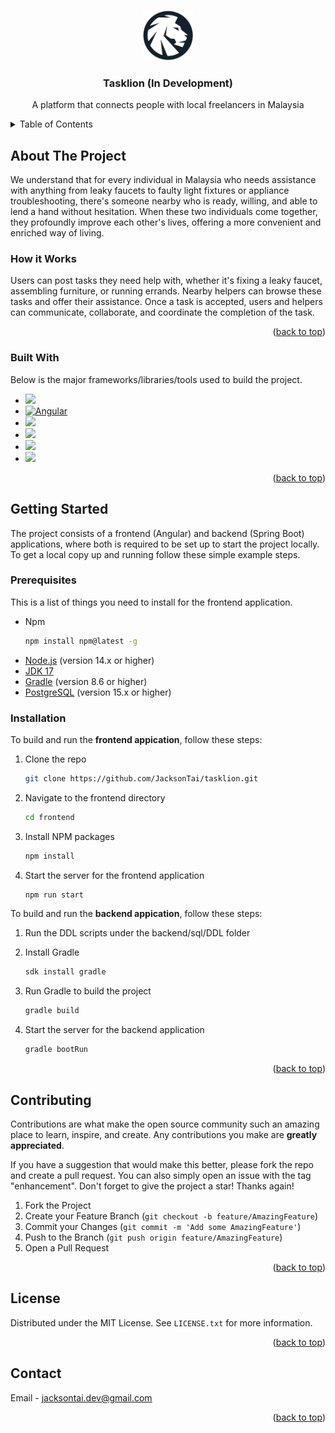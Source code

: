 <!-- Improved compatibility of back to top link: See: https://github.com/othneildrew/Best-README-Template/pull/73 -->
<a name="readme-top"></a>
<!--
*** Thanks for checking out the Best-README-Template. If you have a suggestion
*** that would make this better, please fork the repo and create a pull request
*** or simply open an issue with the tag "enhancement".
*** Don't forget to give the project a star!
*** Thanks again! Now go create something AMAZING! :D
-->



<!-- PROJECT SHIELDS -->
<!--
*** I'm using markdown "reference style" links for readability.
*** Reference links are enclosed in brackets [ ] instead of parentheses ( ).
*** See the bottom of this document for the declaration of the reference variables
*** for contributors-url, forks-url, etc. This is an optional, concise syntax you may use.
*** https://www.markdownguide.org/basic-syntax/#reference-style-links
-->


<!-- PROJECT LOGO -->
<br />
<div align="center">
  <a href="https://github.com/othneildrew/Best-README-Template">
    <img src="frontend/src/assets/images/logo.png" alt="Logo" width="80" height="80">
  </a>

  <h3 align="center">Tasklion (In Development)</h3>

  <p align="center">
    A platform that connects people with local freelancers in Malaysia
<!--     <br />
    <a href="https://github.com/othneildrew/Best-README-Template"><strong>Explore the docs »</strong></a>
    <br />
    <br />
    <a href="https://github.com/othneildrew/Best-README-Template">View Demo</a>
    ·
    <a href="https://github.com/othneildrew/Best-README-Template/issues/new?labels=bug&template=bug-report---.md">Report Bug</a>
    ·
    <a href="https://github.com/othneildrew/Best-README-Template/issues/new?labels=enhancement&template=feature-request---.md">Request Feature</a> -->
  </p>
</div>



<!-- TABLE OF CONTENTS -->
<details>
  <summary>Table of Contents</summary>
  <ol>
    <li>
      <a href="#about-the-project">About The Project</a>
      <ul>
        <li><a href="#built-with">Built With</a></li>
      </ul>
    </li>
    <li>
      <a href="#getting-started">Getting Started</a>
      <ul>
        <li><a href="#prerequisites">Prerequisites</a></li>
        <li><a href="#installation">Installation</a></li>
      </ul>
    </li>
<!--     <li><a href="#usage">Usage</a></li> -->
<!--     <li><a href="#roadmap">Roadmap</a></li> -->
    <li><a href="#contributing">Contributing</a></li>
    <li><a href="#license">License</a></li>
    <li><a href="#contact">Contact</a></li>
<!--     <li><a href="#acknowledgments">Acknowledgments</a></li> -->
  </ol>
</details>



<!-- ABOUT THE PROJECT -->
## About The Project

We understand that for every individual in Malaysia who needs assistance with anything from leaky faucets to faulty light fixtures or appliance troubleshooting, there's someone nearby who is ready, willing, and able to lend a hand without hesitation. When these two individuals come together, they profoundly improve each other's lives, offering a more convenient and enriched way of living.

### How it Works

Users can post tasks they need help with, whether it's fixing a leaky faucet, assembling furniture, or running errands. Nearby helpers can browse these tasks and offer their assistance. Once a task is accepted, users and helpers can communicate, collaborate, and coordinate the completion of the task.

<p align="right">(<a href="#readme-top">back to top</a>)</p>



### Built With

Below is the major frameworks/libraries/tools used to build the project.

* <img src="https://img.shields.io/badge/Node.js-339933?style=for-the-badge&logo=nodedotjs&logoColor=white">
* [![Angular][Angular.io]][Angular-url]
* <img src="https://img.shields.io/badge/Spring_Boot-F2F4F9?style=for-the-badge&logo=spring-boot">
* <img src="https://img.shields.io/badge/Spring_Security-6DB33F?style=for-the-badge&logo=Spring-Security&logoColor=white">
* <img src="https://img.shields.io/badge/PostgreSQL-316192?style=for-the-badge&logo=postgresql&logoColor=white">
* <img src="https://img.shields.io/badge/gradle-02303A?style=for-the-badge&logo=gradle&logoColor=white">

<p align="right">(<a href="#readme-top">back to top</a>)</p>

<!-- GETTING STARTED -->
## Getting Started

The project consists of a frontend (Angular) and backend (Spring Boot) applications, where both is required to be set up to start the project locally.
To get a local copy up and running follow these simple example steps.

### Prerequisites

This is a list of things you need to install for the frontend application.
* Npm
  ```sh
  npm install npm@latest -g
  ```
* [Node.js](https://nodejs.org/en) (version 14.x or higher)
* [JDK 17](https://www.oracle.com/my/java/technologies/downloads/#java17)
* [Gradle](https://gradle.org/) (version 8.6 or higher)
* [PostgreSQL](https://www.postgresql.org/) (version 15.x or higher)

### Installation

To build and run the **frontend appication**, follow these steps:

1. Clone the repo
   ```sh
   git clone https://github.com/JacksonTai/tasklion.git
   ```
2. Navigate to the frontend directory
   ```sh
   cd frontend
   ```
3. Install NPM packages
   ```sh
   npm install
   ```
4. Start the server for the frontend application
   ```sh
   npm run start
   ```

To build and run the **backend appication**, follow these steps:

1. Run the DDL scripts under the backend/sql/DDL folder

2. Install Gradle
   ```sh
   sdk install gradle
   ```
3. Run Gradle to build the project
   ```sh
   gradle build
   ```
4. Start the server for the backend application
   ```sh
   gradle bootRun
   ```
<p align="right">(<a href="#readme-top">back to top</a>)</p>



<!-- USAGE EXAMPLES -->


<!-- ROADMAP -->



<!-- CONTRIBUTING -->
## Contributing

Contributions are what make the open source community such an amazing place to learn, inspire, and create. Any contributions you make are **greatly appreciated**.

If you have a suggestion that would make this better, please fork the repo and create a pull request. You can also simply open an issue with the tag "enhancement".
Don't forget to give the project a star! Thanks again!

1. Fork the Project
2. Create your Feature Branch (`git checkout -b feature/AmazingFeature`)
3. Commit your Changes (`git commit -m 'Add some AmazingFeature'`)
4. Push to the Branch (`git push origin feature/AmazingFeature`)
5. Open a Pull Request

<p align="right">(<a href="#readme-top">back to top</a>)</p>



<!-- LICENSE -->
## License

Distributed under the MIT License. See `LICENSE.txt` for more information.

<p align="right">(<a href="#readme-top">back to top</a>)</p>



<!-- CONTACT -->
## Contact

Email - jacksontai.dev@gmail.com


<p align="right">(<a href="#readme-top">back to top</a>)</p>



<!-- ACKNOWLEDGMENTS -->



<!-- MARKDOWN LINKS & IMAGES -->
<!-- https://www.markdownguide.org/basic-syntax/#reference-style-links -->
[contributors-shield]: https://img.shields.io/github/contributors/othneildrew/Best-README-Template.svg?style=for-the-badge
[contributors-url]: https://github.com/othneildrew/Best-README-Template/graphs/contributors
[forks-shield]: https://img.shields.io/github/forks/othneildrew/Best-README-Template.svg?style=for-the-badge
[forks-url]: https://github.com/othneildrew/Best-README-Template/network/members
[stars-shield]: https://img.shields.io/github/stars/othneildrew/Best-README-Template.svg?style=for-the-badge
[stars-url]: https://github.com/othneildrew/Best-README-Template/stargazers
[issues-shield]: https://img.shields.io/github/issues/othneildrew/Best-README-Template.svg?style=for-the-badge
[issues-url]: https://github.com/othneildrew/Best-README-Template/issues
[license-shield]: https://img.shields.io/github/license/othneildrew/Best-README-Template.svg?style=for-the-badge
[license-url]: https://github.com/othneildrew/Best-README-Template/blob/master/LICENSE.txt
[linkedin-shield]: https://img.shields.io/badge/-LinkedIn-black.svg?style=for-the-badge&logo=linkedin&colorB=555
[linkedin-url]: https://linkedin.com/in/othneildrew
[product-screenshot]: images/screenshot.png
[Next.js]: https://img.shields.io/badge/next.js-000000?style=for-the-badge&logo=nextdotjs&logoColor=white
[Next-url]: https://nextjs.org/
[React.js]: https://img.shields.io/badge/React-20232A?style=for-the-badge&logo=react&logoColor=61DAFB
[React-url]: https://reactjs.org/
[Vue.js]: https://img.shields.io/badge/Vue.js-35495E?style=for-the-badge&logo=vuedotjs&logoColor=4FC08D
[Vue-url]: https://vuejs.org/
[Angular.io]: https://img.shields.io/badge/Angular-DD0031?style=for-the-badge&logo=angular&logoColor=white
[Angular-url]: https://angular.io/
[Svelte.dev]: https://img.shields.io/badge/Svelte-4A4A55?style=for-the-badge&logo=svelte&logoColor=FF3E00
[Svelte-url]: https://svelte.dev/
[Laravel.com]: https://img.shields.io/badge/Laravel-FF2D20?style=for-the-badge&logo=laravel&logoColor=white
[Laravel-url]: https://laravel.com
[Bootstrap.com]: https://img.shields.io/badge/Bootstrap-563D7C?style=for-the-badge&logo=bootstrap&logoColor=white
[Bootstrap-url]: https://getbootstrap.com
[JQuery.com]: https://img.shields.io/badge/jQuery-0769AD?style=for-the-badge&logo=jquery&logoColor=white
[JQuery-url]: https://jquery.com 
